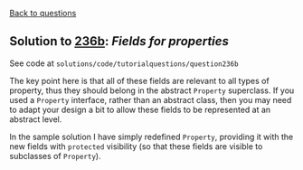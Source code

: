 [Back to questions](../README.md)

## Solution to [236b](../questions/236b.md): *Fields for properties*

See code at `solutions/code/tutorialquestions/question236b`

The key point here is that all of these fields are relevant
to all types of property, thus they should belong in the abstract `Property` superclass.
If you used a `Property` interface, rather than an abstract class, then you may need to adapt
your design a bit to allow these fields to be represented at an abstract level.

In the sample solution I have simply redefined `Property`, providing it with the new fields
with `protected` visibility (so that these fields are visible to subclasses of `Property`).

